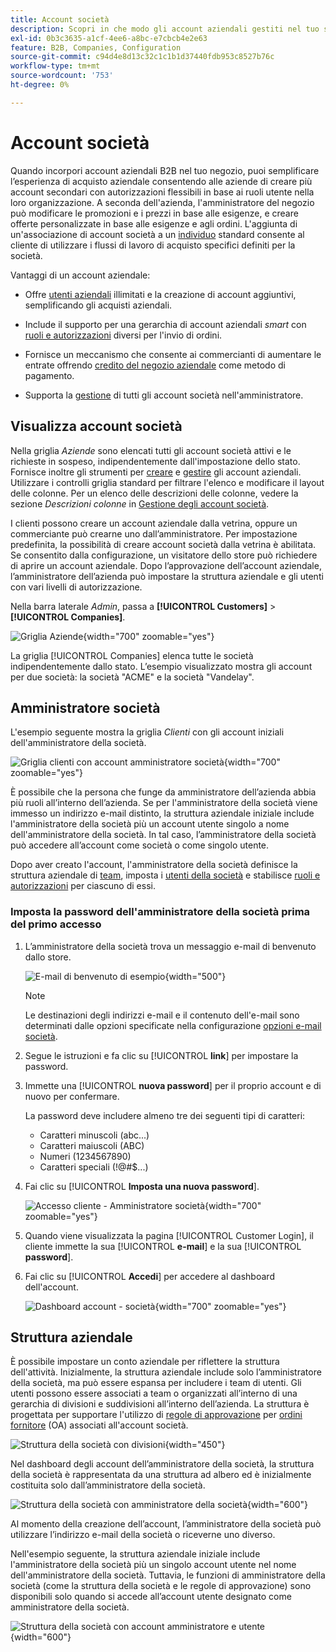 ```yaml
---
title: Account società
description: Scopri in che modo gli account aziendali gestiti nel tuo store di Adobe Commerce consentono di unire più acquirenti che appartengono alla stessa azienda in un unico account aziendale.
exl-id: 0b3c3635-a1cf-4ee6-a8bc-e7cbcb4e2e63
feature: B2B, Companies, Configuration
source-git-commit: c94d4e8d13c32c1c1b1d37440fdb953c8527b76c
workflow-type: tm+mt
source-wordcount: '753'
ht-degree: 0%

---
```


# Account società

Quando incorpori account aziendali B2B nel tuo negozio, puoi semplificare l’esperienza di acquisto aziendale consentendo alle aziende di creare più account secondari con autorizzazioni flessibili in base ai ruoli utente nella loro organizzazione. A seconda dell&#39;azienda, l&#39;amministratore del negozio può modificare le promozioni e i prezzi in base alle esigenze, e creare offerte personalizzate in base alle esigenze e agli ordini. L&#39;aggiunta di un&#39;associazione di account società a un [individuo](../customers/account-create.md) standard consente al cliente di utilizzare i flussi di lavoro di acquisto specifici definiti per la società.

Vantaggi di un account aziendale:

- Offre [utenti aziendali](account-company-users.md) illimitati e la creazione di account aggiuntivi, semplificando gli acquisti aziendali.

- Include il supporto per una gerarchia di account aziendali _smart_ con [ruoli e autorizzazioni](account-company-roles-permissions.md) diversi per l&#39;invio di ordini.

- Fornisce un meccanismo che consente ai commercianti di aumentare le entrate offrendo [credito del negozio aziendale](credit-company.md) come metodo di pagamento.

- Supporta la [gestione](account-company-manage.md) di tutti gli account società nell&#39;amministratore.

## Visualizza account società

Nella griglia _Aziende_ sono elencati tutti gli account società attivi e le richieste in sospeso, indipendentemente dall&#39;impostazione dello stato. Fornisce inoltre gli strumenti per [creare](account-company-create.md) e [gestire](account-company-manage.md) gli account aziendali. Utilizzare i controlli griglia standard per filtrare l&#39;elenco e modificare il layout delle colonne. Per un elenco delle descrizioni delle colonne, vedere la sezione _Descrizioni colonne_ in [Gestione degli account società](account-company-manage.md).

I clienti possono creare un account aziendale dalla vetrina, oppure un commerciante può crearne uno dall’amministratore. Per impostazione predefinita, la possibilità di creare account società dalla vetrina è abilitata. Se consentito dalla configurazione, un visitatore dello store può richiedere di aprire un account aziendale. Dopo l’approvazione dell’account aziendale, l’amministratore dell’azienda può impostare la struttura aziendale e gli utenti con vari livelli di autorizzazione.

Nella barra laterale _Admin_, passa a **[!UICONTROL Customers]** > **[!UICONTROL Companies]**.

![Griglia Aziende](./assets/companies-grid.png){width="700" zoomable="yes"}

La griglia [!UICONTROL Companies] elenca tutte le società indipendentemente dallo stato. L’esempio visualizzato mostra gli account per due società: la società &quot;ACME&quot; e la società &quot;Vandelay&quot;.

## Amministratore società

L&#39;esempio seguente mostra la griglia _Clienti_ con gli account iniziali dell&#39;amministratore della società.

![Griglia clienti con account amministratore società](./assets/company-admin-user-account.png){width="700" zoomable="yes"}

È possibile che la persona che funge da amministratore dell’azienda abbia più ruoli all’interno dell’azienda. Se per l&#39;amministratore della società viene immesso un indirizzo e-mail distinto, la struttura aziendale iniziale include l&#39;amministratore della società più un account utente singolo a nome dell&#39;amministratore della società. In tal caso, l’amministratore della società può accedere all’account come società o come singolo utente.

Dopo aver creato l&#39;account, l&#39;amministratore della società definisce la struttura aziendale di [team](account-company-structure.md), imposta i [utenti della società](account-company-users.md) e stabilisce [ruoli e autorizzazioni](account-company-roles-permissions.md) per ciascuno di essi.

### Imposta la password dell&#39;amministratore della società prima del primo accesso

1. L’amministratore della società trova un messaggio e-mail di benvenuto dallo store.

   ![E-mail di benvenuto di esempio](./assets/company-admin-welcome-email.png){width="500"}

   >[!NOTE]
   >
   >Le destinazioni degli indirizzi e-mail e il contenuto dell&#39;e-mail sono determinati dalle opzioni specificate nella configurazione [opzioni e-mail società](email-company-configuration.md).

1. Segue le istruzioni e fa clic su [!UICONTROL **link**] per impostare la password.

1. Immette una [!UICONTROL **nuova password**] per il proprio account e di nuovo per confermare.

   La password deve includere almeno tre dei seguenti tipi di caratteri:

   - Caratteri minuscoli (abc...)
   - Caratteri maiuscoli (ABC)
   - Numeri (1234567890)
   - Caratteri speciali (!@#$...)

1. Fai clic su [!UICONTROL **Imposta una nuova password**].

   ![Accesso cliente - Amministratore società](./assets/company-admin-account-login.png){width="700" zoomable="yes"}

1. Quando viene visualizzata la pagina [!UICONTROL Customer Login], il cliente immette la sua [!UICONTROL **e-mail**] e la sua [!UICONTROL **password**].

1. Fai clic su [!UICONTROL **Accedi**] per accedere al dashboard dell&#39;account.

   ![Dashboard account - società](./assets/account-dashboard-company.png){width="700" zoomable="yes"}

## Struttura aziendale

È possibile impostare un conto aziendale per riflettere la struttura dell&#39;attività. Inizialmente, la struttura aziendale include solo l’amministratore della società, ma può essere espansa per includere i team di utenti. Gli utenti possono essere associati a team o organizzati all’interno di una gerarchia di divisioni e suddivisioni all’interno dell’azienda. La struttura è progettata per supportare l&#39;utilizzo di [regole di approvazione](account-dashboard-approval-rules.md) per [ordini fornitore](purchase-order-flow.md) (OA) associati all&#39;account società.

![Struttura della società con divisioni](./assets/company-structure-diagram.svg){width="450"}

Nel dashboard degli account dell’amministratore della società, la struttura della società è rappresentata da una struttura ad albero ed è inizialmente costituita solo dall’amministratore della società.

![Struttura della società con amministratore della società](./assets/company-structure-tree-admin.png){width="600"}

Al momento della creazione dell’account, l’amministratore della società può utilizzare l’indirizzo e-mail della società o riceverne uno diverso.

Nell&#39;esempio seguente, la struttura aziendale iniziale include l&#39;amministratore della società più un singolo account utente nel nome dell&#39;amministratore della società. Tuttavia, le funzioni di amministratore della società (come la struttura della società e le regole di approvazione) sono disponibili solo quando si accede all’account utente designato come amministratore della società.

![Struttura della società con account amministratore e utente](./assets/company-structure-tree-admin-user.png){width="600"}
